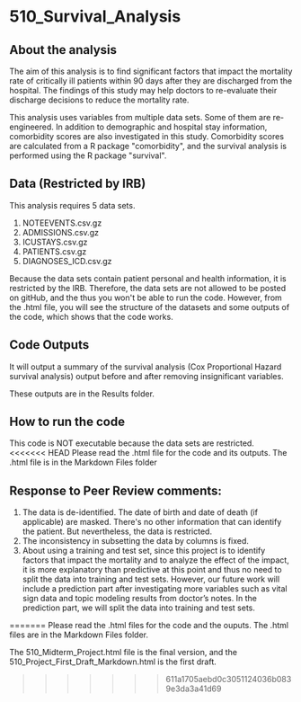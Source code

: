 # 510_Survival_Analysis

## About the analysis

The aim of this analysis is to find significant factors that impact the mortality rate of critically ill patients within 90 days after they are discharged from the hospital. The findings of this study may help doctors to re-evaluate their discharge decisions to reduce the mortality rate.

This analysis uses variables from multiple data sets. Some of them are re-engineered. In addition to demographic and hospital stay information, comorbidity scores are also investigated in this study. Comorbidity scores are calculated from a R package "comorbidity", and the survival analysis is performed using the R package "survival".

## Data (Restricted by IRB)

This analysis requires 5 data sets. 

1. NOTEEVENTS.csv.gz
2. ADMISSIONS.csv.gz
3. ICUSTAYS.csv.gz
4. PATIENTS.csv.gz
5. DIAGNOSES_ICD.csv.gz

Because the data sets contain patient personal and health information, it is restricted by the IRB. Therefore, the data sets are not allowed to be posted on gitHub, and the thus you won't be able to run the code. However, from the .html file, you will see the structure of the datasets and some outputs of the code, which shows that the code works.

## Code Outputs

It will output a summary of the survival analysis (Cox Proportional Hazard survival analysis) output before and after removing insignificant variables.

These outputs are in the Results folder.

## How to run the code

This code is NOT executable because the data sets are restricted.
<<<<<<< HEAD
Please read the .html file for the code and its outputs.
The .html file is in the Markdown Files folder

## Response to Peer Review comments:

1. The data is de-identified. The date of birth and date of death (if applicable) are masked. There's no other information that can 
   identify the patient. But nevertheless, the data is restricted.
2. The inconsistency in subsetting the data by columns is fixed.
3. About using a training and test set, since this project is to identify factors that impact the mortality and to analyze the effect of 
   the impact, it is more explanatory than predictive at this point and thus no need to split the data into training and test sets.
   However, our future work will include a prediction part after investigating more variables such as vital sign data and topic modeling 
   results from doctor’s notes. In the prediction part, we will split the data into training and test sets.
 
=======
Please read the .html files for the code and the ouputs.
The .html files are in the Markdown Files folder.

The 510_Midterm_Project.html file is the final version, and the 510_Project_First_Draft_Markdown.html is the first draft.


>>>>>>> 611a1705aebd0c3051124036b0839e3da3a41d69
